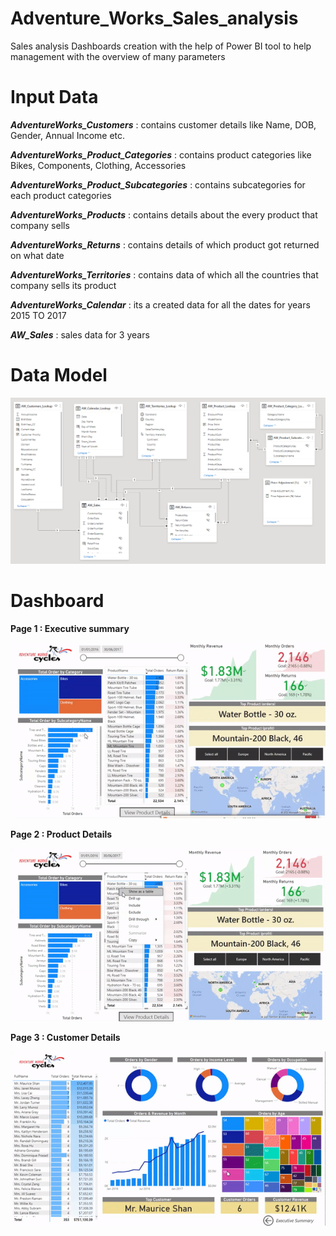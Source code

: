 # Adventure_Works_Sales_analysis
Sales analysis Dashboards creation with the help of Power BI tool to help management with the overview of many parameters

# Input Data
***AdventureWorks_Customers*** : contains customer details like Name, DOB, Gender, Annual Income etc. 

***AdventureWorks_Product_Categories*** : contains product categories like Bikes, Components, Clothing, Accessories

***AdventureWorks_Product_Subcategories*** : contains subcategories for each product categories

***AdventureWorks_Products*** : contains details about the every product that company sells

***AdventureWorks_Returns*** : contains details of which product got returned on what date

***AdventureWorks_Territories*** : contains data of which all the countries that company sells its product

***AdventureWorks_Calendar*** : its a created data for all the dates for years 2015 TO 2017

***AW_Sales*** : sales data for 3 years

# Data Model

![alt text](https://github.com/aravind-etagi/Adventure_Works_Sales_analysis/blob/main/output_images/Model_schema.PNG)

# Dashboard

**Page 1 : Executive summary**

![loading Executive summary...](https://github.com/aravind-etagi/Adventure_Works_Sales_analysis/blob/main/output_images/Executive%20summary.gif)

**Page 2 : Product Details**

![loading Product Details...](https://github.com/aravind-etagi/Adventure_Works_Sales_analysis/blob/main/output_images/Product%20details.gif)

**Page 3 : Customer Details**

![loading Customer Details...](https://github.com/aravind-etagi/Adventure_Works_Sales_analysis/blob/main/output_images/Customer%20Details.gif)

